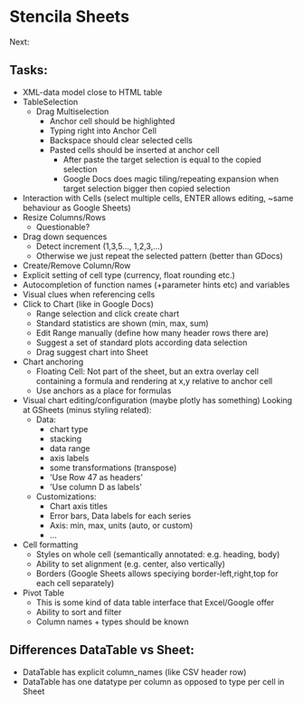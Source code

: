 # Stencila Sheets

Next:

## Tasks:

- XML-data model close to HTML table
- TableSelection
  - Drag Multiselection
    - Anchor cell should be highlighted
    - Typing right into Anchor Cell
    - Backspace should clear selected cells
    - Pasted cells should be inserted at anchor cell
      - After paste the target selection is equal to the copied selection
      - Google Docs does magic tiling/repeating expansion when target selection bigger then copied selection
- Interaction with Cells (select multiple cells, ENTER allows editing, ~same behaviour as Google Sheets)
- Resize Columns/Rows
  - Questionable?
- Drag down sequences
  - Detect increment (1,3,5..., 1,2,3,...)
  - Otherwise we just repeat the selected pattern (better than GDocs)
- Create/Remove Column/Row
- Explicit setting of cell type (currency, float rounding etc.)
- Autocompletion of function names (+parameter hints etc) and variables
- Visual clues when referencing cells
- Click to Chart (like in Google Docs)
  - Range selection and click create chart
  - Standard statistics are shown (min, max, sum)
  - Edit Range manually (define how many header rows there are)
  - Suggest a set of standard plots according data selection
  - Drag suggest chart into Sheet
- Chart anchoring
  - Floating Cell: Not part of the sheet, but an extra overlay cell containing a formula and rendering at x,y relative to anchor cell
  - Use anchors as a place for formulas
- Visual chart editing/configuration (maybe plotly has something)
  Looking at GSheets (minus styling related):
  - Data:
    - chart type
    - stacking
    - data range
    - axis labels
    - some transformations (transpose)
    - 'Use Row 47 as headers'
    - 'Use column D as labels'
  - Customizations:
    - Chart axis titles
    - Error bars, Data labels for each series
    - Axis: min, max, units (auto, or custom)
    - ...
- Cell formatting
  - Styles on whole cell (semantically annotated: e.g. heading, body)
  - Ability to set alignment (e.g. center, also vertically)
  - Borders (Google Sheets allows speciying border-left,right,top for each cell separately)
- Pivot Table
  - This is some kind of data table interface that Excel/Google offer
  - Ability to sort and filter
  - Column names + types should be known

## Differences DataTable vs Sheet:

- DataTable has explicit column_names (like CSV header row)
- DataTable has one datatype per column as opposed to type per cell in Sheet
